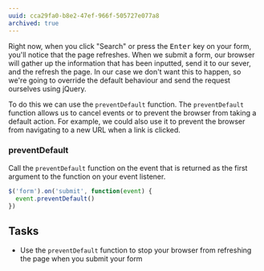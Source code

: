 ```yaml
---
uuid: cca29fa0-b8e2-47ef-966f-505727e077a8
archived: true
---
```


Right now, when you click "Search" or press the <kbd>Enter</kbd> key on your form, you'll notice that the page refreshes. When we submit a form, our browser will gather up the information that has been inputted, send it to our sever, and the refresh the page. In our case we don't want this to happen, so we're going to override the default behaviour and send the request ourselves using jQuery.

To do this we can use the `preventDefault` function. The `preventDefault` function allows us to cancel events or to prevent the browser from taking a default action. For example, we could also use it to prevent the browser from navigating to a new URL when a link is clicked.

### preventDefault

Call the `preventDefault` function on the event that is returned as the first argument to the function on your event listener.

```javascript
$('form').on('submit', function(event) {
  event.preventDefault()
})
```

## Tasks

- Use the `preventDefault` function to stop your browser from refreshing the page when you submit your form

